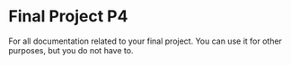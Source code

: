 # Final Project P4
For all documentation related to your final project. You can use it for other purposes, but you do not have to.
